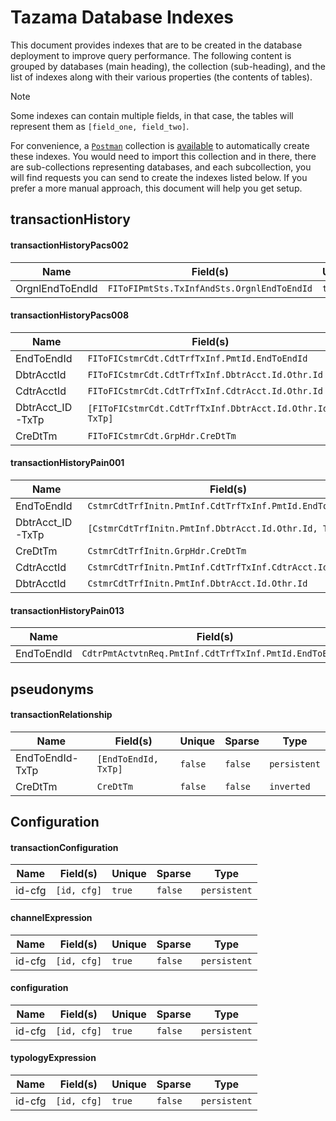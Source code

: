 # Tazama Database Indexes

This document provides indexes that are to be created in the database deployment to improve query performance. The following content is grouped by databases (main heading), the collection (sub-heading), and the list of indexes along with their various properties (the contents of tables).

> [!NOTE]  
> Some indexes can contain multiple fields, in that case, the tables will represent them as `[field_one, field_two]`. 

For convenience, a [`Postman`](https://www.postman.com/) collection is [available](https://github.com/frmscoe/postman/blob/main/ArangoDB%20Setup.json) to automatically create these indexes. You would need to import this collection and in there, there are sub-collections representing databases, and each subcollection, you will find requests you can send to create the indexes listed below. If you prefer a more manual approach, this document will help you get setup.

## transactionHistory
#### transactionHistoryPacs002
| Name | Field(s) | Unique | Sparse | Type |
| ------ | ------ | -----  | ----- | ----- |
| OrgnlEndToEndId | `FIToFIPmtSts.TxInfAndSts.OrgnlEndToEndId` |`true` | `false`| `persistent` |

#### transactionHistoryPacs008
| Name | Field(s) | Unique | Sparse | Type |
| ------ | ------ | -----  | ----- | ----- |
| EndToEndId | `FIToFICstmrCdt.CdtTrfTxInf.PmtId.EndToEndId` | `true` | `false` | `persistent` |
| DbtrAcctId | `FIToFICstmrCdt.CdtTrfTxInf.DbtrAcct.Id.Othr.Id` | `false` | `false` | `persistent` |
| CdtrAcctId | `FIToFICstmrCdt.CdtTrfTxInf.CdtrAcct.Id.Othr.Id` | `false` | `false` | `persistent` |
| DbtrAcct_ID-TxTp | `[FIToFICstmrCdt.CdtTrfTxInf.DbtrAcct.Id.Othr.Id, TxTp]` | `false` | `false` | `persistent` |
| CreDtTm | `FIToFICstmrCdt.GrpHdr.CreDtTm` | `false` | `false` | `persistent` |

#### transactionHistoryPain001
| Name | Field(s) | Unique | Sparse | Type |
| ------ | ------ | -----  | ----- | ----- |
| EndToEndId | `CstmrCdtTrfInitn.PmtInf.CdtTrfTxInf.PmtId.EndToEndId` | `true` | `false` | `persistent` |
| DbtrAcct_ID-TxTp | `[CstmrCdtTrfInitn.PmtInf.DbtrAcct.Id.Othr.Id, TxTp]` | `false` | `false` | `persistent` |
| CreDtTm | `CstmrCdtTrfInitn.GrpHdr.CreDtTm` | `false` | `false` | `persistent` |
| CdtrAcctId | `CstmrCdtTrfInitn.PmtInf.CdtTrfTxInf.CdtrAcct.Id.Othr.Id` | `false` | `false` | `persistent` |
| DbtrAcctId | `CstmrCdtTrfInitn.PmtInf.DbtrAcct.Id.Othr.Id` | `false` | `false` | `persistent` |

#### transactionHistoryPain013
| Name | Field(s) | Unique | Sparse | Type |
| ------ | ------ | -----  | ----- | ----- |
| EndToEndId | `CdtrPmtActvtnReq.PmtInf.CdtTrfTxInf.PmtId.EndToEndId` | `true` | `false` | `persistent` |

## pseudonyms
#### transactionRelationship
| Name | Field(s) | Unique | Sparse | Type |
| ------ | ------ | -----  | ----- | ----- |
| EndToEndId-TxTp | `[EndToEndId, TxTp]` | `false` | `false`| `persistent` |
| CreDtTm | `CreDtTm` | `false` | `false`| `inverted` |


## Configuration
#### transactionConfiguration
| Name | Field(s) | Unique | Sparse | Type |
| ------ | ------ | -----  | ----- | ----- |
| id-cfg | `[id, cfg]` | `true` | `false`| `persistent` |

#### channelExpression
| Name | Field(s) | Unique | Sparse | Type |
| ------ | ------ | -----  | ----- | ----- |
| id-cfg | `[id, cfg]` | `true` | `false`| `persistent` |

#### configuration
| Name | Field(s) | Unique | Sparse | Type |
| ------ | ------ | -----  | ----- | ----- |
| id-cfg | `[id, cfg]` | `true` | `false`| `persistent` |

#### typologyExpression
| Name | Field(s) | Unique | Sparse | Type |
| ------ | ------ | -----  | ----- | ----- |
| id-cfg | `[id, cfg]` | `true` | `false`| `persistent` |
